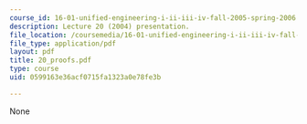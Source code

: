 ```yaml
---
course_id: 16-01-unified-engineering-i-ii-iii-iv-fall-2005-spring-2006
description: Lecture 20 (2004) presentation.
file_location: /coursemedia/16-01-unified-engineering-i-ii-iii-iv-fall-2005-spring-2006/0599163e36acf0715fa1323a0e78fe3b_20_proofs.pdf
file_type: application/pdf
layout: pdf
title: 20_proofs.pdf
type: course
uid: 0599163e36acf0715fa1323a0e78fe3b

---
```

None